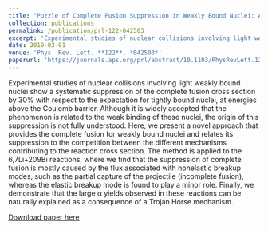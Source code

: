 ```yaml
---
title: "Puzzle of Complete Fusion Suppression in Weakly Bound Nuclei: A Trojan Horse Effect?"
collection: publications
permalink: /publication/prl-122-042503
excerpt: 'Experimental studies of nuclear collisions involving light weakly bound nuclei show a systematic suppression of the complete fusion cross section by 30% with respect to the expectation for tightly bound nuclei, at energies above the Coulomb barrier. Although it is widely accepted that the phenomenon is related to the weak binding of these nuclei, the origin of this suppression is not fully understood. Here, we present a novel approach that provides the complete fusion for weakly bound nuclei and relates its suppression to the competition between the different mechanisms contributing to the reaction cross section. The method is applied to the 6,7Li+209Bi reactions, where we find that the suppression of complete fusion is mostly caused by the flux associated with nonelastic breakup modes, such as the partial capture of the projectile (incomplete fusion), whereas the elastic breakup mode is found to play a minor role. Finally, we demonstrate that the large α yields observed in these reactions can be naturally explained as a consequence of a Trojan Horse mechanism.'
date: 2019-02-01
venue: 'Phys. Rev. Lett. **122**, *042503*'
paperurl: 'https://journals.aps.org/prl/abstract/10.1103/PhysRevLett.122.042503'
---
```

Experimental studies of nuclear collisions involving light weakly bound nuclei show a systematic suppression of the complete fusion cross section by 30% with respect to the expectation for tightly bound nuclei, at energies above the Coulomb barrier. Although it is widely accepted that the phenomenon is related to the weak binding of these nuclei, the origin of this suppression is not fully understood. Here, we present a novel approach that provides the complete fusion for weakly bound nuclei and relates its suppression to the competition between the different mechanisms contributing to the reaction cross section. The method is applied to the 6,7Li+209Bi reactions, where we find that the suppression of complete fusion is mostly caused by the flux associated with nonelastic breakup modes, such as the partial capture of the projectile (incomplete fusion), whereas the elastic breakup mode is found to play a minor role. Finally, we demonstrate that the large α yields observed in these reactions can be naturally explained as a consequence of a Trojan Horse mechanism.

[Download paper here](http://jinleiphys.github.io/files/PhysRevLett.122.042503.pdf)
